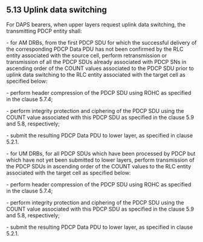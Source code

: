 ## 5.13 Uplink data switching

For DAPS bearers, when upper layers request uplink data switching, the
transmitting PDCP entity shall:

\- for AM DRBs, from the first PDCP SDU for which the successful
delivery of the corresponding PDCP Data PDU has not been confirmed by
the RLC entity associated with the source cell, perform retransmission
or transmission of all the PDCP SDUs already associated with PDCP SNs in
ascending order of the COUNT values associated to the PDCP SDU prior to
uplink data switching to the RLC entity associated with the target cell
as specified below:

\- perform header compression of the PDCP SDU using ROHC as specified in
the clause 5.7.4;

\- perform integrity protection and ciphering of the PDCP SDU using the
COUNT value associated with this PDCP SDU as specified in the clause 5.9
and 5.8, respectively;

\- submit the resulting PDCP Data PDU to lower layer, as specified in
clause 5.2.1.

\- for UM DRBs, for all PDCP SDUs which have been processed by PDCP but
which have not yet been submitted to lower layers, perform transmission
of the PDCP SDUs in ascending order of the COUNT values to the RLC
entity associated with the target cell as specified below:

\- perform header compression of the PDCP SDU using ROHC as specified in
the clause 5.7.4;

\- perform integrity protection and ciphering of the PDCP SDU using the
COUNT value associated with this PDCP SDU as specified in the clause 5.9
and 5.8, respectively;

\- submit the resulting PDCP Data PDU to lower layer, as specified in
clause 5.2.1.